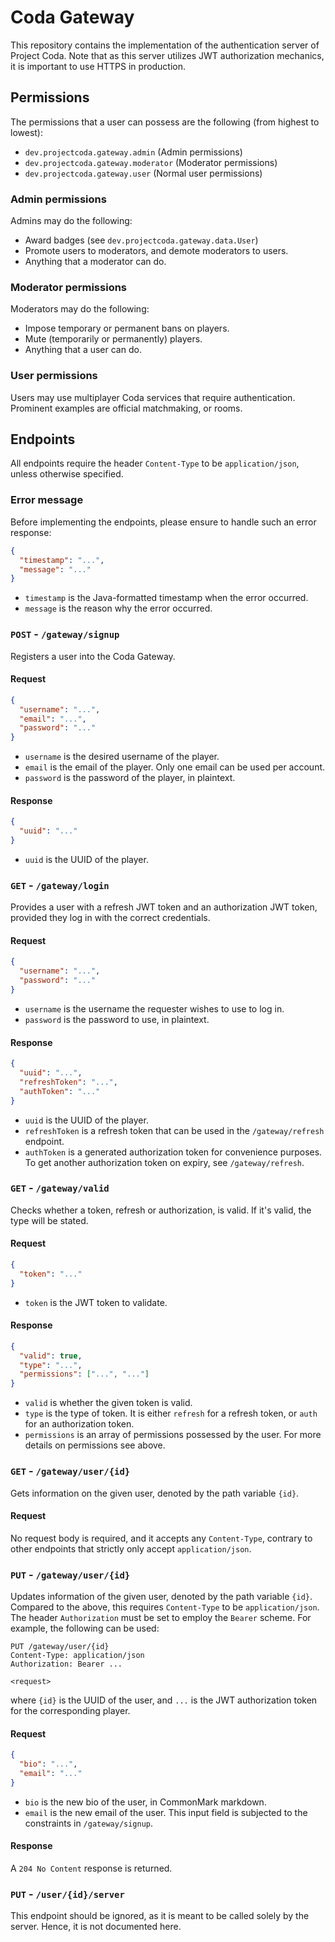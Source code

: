 # Coda Gateway
This repository contains the implementation of the authentication server of Project Coda.
Note that as this server utilizes JWT authorization mechanics, it is
important to use HTTPS in production.

## Permissions
The permissions that a user can possess are the following (from highest to lowest):
- `dev.projectcoda.gateway.admin` (Admin permissions)
- `dev.projectcoda.gateway.moderator` (Moderator permissions)
- `dev.projectcoda.gateway.user` (Normal user permissions)

### Admin permissions
Admins may do the following:
- Award badges (see `dev.projectcoda.gateway.data.User`)
- Promote users to moderators, and demote moderators to users.
- Anything that a moderator can do.

### Moderator permissions
Moderators may do the following:
- Impose temporary or permanent bans on players.
- Mute (temporarily or permanently) players.
- Anything that a user can do.

### User permissions
Users may use multiplayer Coda services that require authentication.
Prominent examples are official matchmaking, or rooms.

## Endpoints
All endpoints require the header `Content-Type` to be `application/json`,
unless otherwise specified.

### Error message
Before implementing the endpoints, please ensure to handle
such an error response:

```json
{
  "timestamp": "...",
  "message": "..."
}
```
- `timestamp` is the Java-formatted timestamp when the error occurred.
- `message` is the reason why the error occurred.

### `POST` - `/gateway/signup`
Registers a user into the Coda Gateway.

#### Request
```json
{
  "username": "...",
  "email": "...",
  "password": "..."
}
```
- `username` is the desired username of the player.
- `email` is the email of the player. Only one email can be used per account.
- `password` is the password of the player, in plaintext.

#### Response
```json
{
  "uuid": "..."
}
```
- `uuid` is the UUID of the player.

### `GET` - `/gateway/login`
Provides a user with a refresh JWT token and an authorization JWT token,
provided they log in with the correct credentials.

#### Request
```json
{
  "username": "...",
  "password": "..."
}
```
- `username` is the username the requester wishes to use to log in.
- `password` is the password to use, in plaintext.

#### Response
```json
{
  "uuid": "...",
  "refreshToken": "...",
  "authToken": "..."
}
```
- `uuid` is the UUID of the player.
- `refreshToken` is a refresh token that can be used in the `/gateway/refresh` endpoint.
- `authToken` is a generated authorization token for convenience purposes. To
get another authorization token on expiry, see `/gateway/refresh`.

### `GET` - `/gateway/valid`
Checks whether a token, refresh or authorization, is valid.
If it's valid, the type will be stated.

#### Request
```json
{
  "token": "..."
}
```
- `token` is the JWT token to validate.

#### Response
```json
{
  "valid": true,
  "type": "...",
  "permissions": ["...", "..."]
}
```
- `valid` is whether the given token is valid.
- `type` is the type of token. It is either `refresh` for a refresh token, or `auth` for an authorization token.
- `permissions` is an array of permissions possessed by the user. For more details on permissions see above.

### `GET` - `/gateway/user/{id}`
Gets information on the given user, denoted by the
path variable `{id}`.

#### Request
No request body is required, and it accepts
any `Content-Type`, contrary to other endpoints that strictly
only accept `application/json`.

### `PUT` - `/gateway/user/{id}`
Updates information of the given user, denoted by the
path variable `{id}`. Compared to the above, this requires `Content-Type` to be `application/json`.
The header `Authorization` must be set to employ the `Bearer` scheme.
For example, the following can be used:
```http request
PUT /gateway/user/{id}
Content-Type: application/json
Authorization: Bearer ...

<request>
```
where `{id}` is the UUID of the user, and `...` is the JWT authorization token for the corresponding player.

#### Request
```json
{
  "bio": "...",
  "email": "..."
}
```
- `bio` is the new bio of the user, in CommonMark markdown.
- `email` is the new email of the user. This input field is subjected to the constraints in `/gateway/signup`.

#### Response
A `204 No Content` response is returned.

### `PUT` - `/user/{id}/server`
This endpoint should be ignored, as it is meant to be called
solely by the server. Hence, it is not documented here.